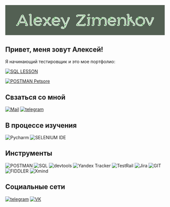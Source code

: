 ![Header](https://github.com/Zimenkov-Alexey/zimenkov-alexey/blob/main/assets/Header.png)

## Привет, меня зовут Алексей!
Я начинающий тестировщик и это мое портфолио:

[![SQL LESSON](https://img.shields.io/badge/SQL_LESSON-536053?style=for-the-badge&logo=mysql)](https://github.com/Zimenkov-Alexey/MySQL-work)

[![POSTMAN Petsore](https://img.shields.io/badge/POSTMAN_Petsore-536053?style=for-the-badge&logo=postman)](https://www.postman.com/beard89/workspace/public-workspace/collection/25761069-37afc777-8eaa-49da-86b8-2746f624aea5?action=share&creator=25761069)
## Свзаться со мной
[![Mail](https://img.shields.io/badge/Mail-536053?style=for-the-badge&logo=mail.ru)](mailto:beard.89@mail.ru)
[![telegram](https://img.shields.io/badge/telegram-536053?style=for-the-badge&logo=telegram)](https://t.me/alexeyzimenkov)

## В процессе изучения
![Pycharm](https://img.shields.io/badge/PYCHARM-536053?style=for-the-badge&logo=pucharm)
![SELENIUM IDE](https://img.shields.io/badge/selenium-536053?style=for-the-badge&logo=selenium)

## Инструменты
![POSTMAN](https://img.shields.io/badge/POSTMAN-536053?style=for-the-badge&logo=postman)
![SQL](https://img.shields.io/badge/SQL-536053?style=for-the-badge&logo=mysql)
![devtools](https://img.shields.io/badge/DevTools-536053?style=for-the-badge&logo=googlechrome)
![Yandex Tracker](https://img.shields.io/badge/YandexTracker-536053?style=for-the-badge&logo=yandex_tracker)
![TestRail](https://img.shields.io/badge/TESTRAIL-536053?style=for-the-badge&logo=testrail)
![Jira](https://img.shields.io/badge/JIRA-536053?style=for-the-badge&logo=jira)
![GIT](https://img.shields.io/badge/GIT-536053?style=for-the-badge&logo=git)
![FIDDLER](https://img.shields.io/badge/FIDDLER-536053?style=for-the-badge&logo=Fiddlerclassic)
![Xmind](https://img.shields.io/badge/XMIND-536053?style=for-the-badge&logo=xmind)

## Социальные сети
[![telegram](https://img.shields.io/badge/telegram-536053?style=for-the-badge&logo=telegram)](https://t.me/alexeyzimenkov)
[![VK](https://img.shields.io/badge/VK-536053?style=for-the-badge&logo=VK)](https://vk.com/beard_zimenkov)

